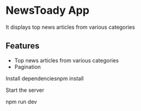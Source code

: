 <h1>NewsToady App</h1>
It displays top news articles from various categories

<h2>Features</h2>
<ul>
  <li>Top news articles from various categories</li>
  <li>Pagination</li>
</ul>
<p>Install dependencies</p.

<clipboard-copy>npm install</clipboard-copy>

<p>Start the server</p>

<clipboard-copy>npm run dev</clipboard-copy>
